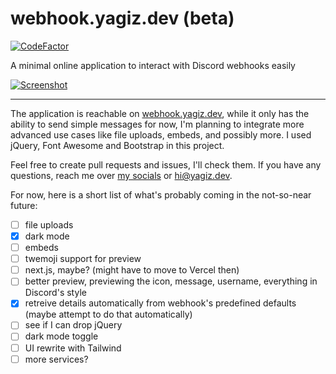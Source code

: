 # webhook.yagiz.dev (beta)
[![CodeFactor](https://www.codefactor.io/repository/github/evrifaessa/discord-webhook/badge)](https://www.codefactor.io/repository/github/evrifaessa/discord-webhook)

A minimal online application to interact with Discord webhooks easily

<a href="https://webhook.yagiz.dev/">![Screenshot](https://i.imgur.com/hPx9o8i.png)</a>

<hr>

The application is reachable on [webhook.yagiz.dev](webhook.yagiz.dev), while it only has the ability to send simple messages for now, I'm planning to integrate more advanced use cases like file uploads, embeds, and possibly more. I used jQuery, Font Awesome and Bootstrap in this project.

Feel free to create pull requests and issues, I'll check them. If you have any questions, reach me over [my socials](https://yagiz.dev) or [hi@yagiz.dev](mailto:hi@yagiz.dev).

For now, here is a short list of what's probably coming in the not-so-near future:
- [ ] file uploads
- [x] dark mode
- [ ] embeds
- [ ] twemoji support for preview
- [ ] next.js, maybe? (might have to move to Vercel then)
- [ ] better preview, previewing the icon, message, username, everything in Discord's style
- [x] retreive details automatically from webhook's predefined defaults (maybe attempt to do that automatically)
- [ ] see if I can drop jQuery
- [ ] dark mode toggle
- [ ] UI rewrite with Tailwind
- [ ] more services?

